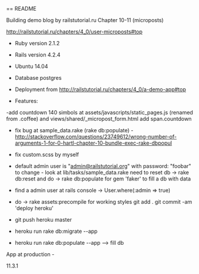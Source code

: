 == README

Building demo blog by railstutorial.ru   Chapter 10-11 (microposts)

http://railstutorial.ru/chapters/4_0/user-microposts#top

* Ruby version 2.1.2

* Rails version 4.2.4

* Ubuntu 14.04

* Database postgres

* Deployment from http://railstutorial.ru/chapters/4_0/a-demo-app#top

* Features:

-add countdown 140 simbols at assets/javascripts/static_pages.js (renamed from .coffee) and views/shared/_micropost_form.html add span.countdown


- fix bug at sample_data.rake (rake db:populate) - http://stackoverflow.com/questions/23749612/wrong-number-of-arguments-1-for-0-hartl-chapter-10-bundle-exec-rake-dbpopul

- fix custom.scss by myself

- default admin user is "admin@railstutorial.org" with password: "foobar"
      to change - look at lib/tasks/sample_data.rake
      need to reset db -> rake db:reset
      and do ->           rake db:populate  for gem 'faker' to fill a db with data

- find a admin user at rails console -> User.where(:admin => true)

- do ->   rake assets:precompile    for working styles
          git add .
          git commit -am 'deploy heroku'

- git push heroku master
- heroku run rake db:migrate --app
- heroku run rake db:populate --app    --> fill db


App at production -

11.3.1
